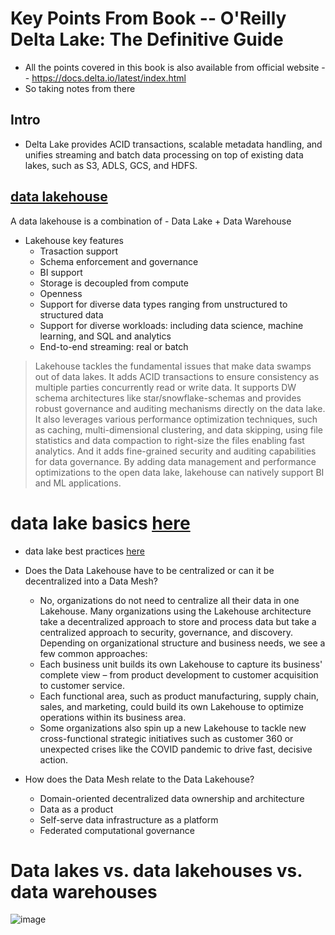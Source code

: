 # Key Points From Book -- O'Reilly Delta Lake: The Definitive Guide
- All the points covered in this book is also available from official website -- https://docs.delta.io/latest/index.html
- So taking notes from there

## Intro
- Delta Lake provides ACID transactions, scalable metadata handling, and unifies streaming and batch data processing on top of existing data lakes, such as S3, ADLS, GCS, and HDFS.

## [data lakehouse](https://www.databricks.com/blog/2021/08/30/frequently-asked-questions-about-the-data-lakehouse.html)
A data lakehouse is a combination of - Data Lake + Data Warehouse
- Lakehouse key features
    - Trasaction support
    - Schema enforcement and governance
    - BI support
    - Storage is decoupled from compute
    - Openness
    - Support for diverse data types ranging from unstructured to structured data
    - Support for diverse workloads: including data science, machine learning, and SQL and analytics
    - End-to-end streaming: real or batch
 
> Lakehouse tackles the fundamental issues that make data swamps out of data lakes. It adds ACID transactions to ensure consistency as multiple parties concurrently read or write data. It supports DW schema architectures like star/snowflake-schemas and provides robust governance and auditing mechanisms directly on the data lake. It also leverages various performance optimization techniques, such as caching, multi-dimensional clustering, and data skipping, using file statistics and data compaction to right-size the files enabling fast analytics. And it adds fine-grained security and auditing capabilities for data governance. By adding data management and performance optimizations to the open data lake, lakehouse can natively support BI and ML applications.

# data lake basics [here](https://www.databricks.com/discover/data-lakes)

- data lake best practices [here](https://www.databricks.com/discover/data-lakes/best-practices)

- Does the Data Lakehouse have to be centralized or can it be decentralized into a Data Mesh?
  - No, organizations do not need to centralize all their data in one Lakehouse. Many organizations using the Lakehouse architecture take a decentralized approach to store and process data but take a centralized approach to security, governance, and discovery. Depending on organizational structure and business needs, we see a few common approaches:
  - Each business unit builds its own Lakehouse to capture its business' complete view – from product development to customer acquisition to customer service.
  - Each functional area, such as product manufacturing, supply chain, sales, and marketing, could build its own Lakehouse to optimize operations within its business area.
  - Some organizations also spin up a new Lakehouse to tackle new cross-functional strategic initiatives such as customer 360 or unexpected crises like the COVID pandemic to drive fast, decisive action.
 
- How does the Data Mesh relate to the Data Lakehouse?
  - Domain-oriented decentralized data ownership and architecture
  - Data as a product
  - Self-serve data infrastructure as a platform
  - Federated computational governance

# Data lakes vs. data lakehouses vs. data warehouses
![image](https://github.com/neeraj-somani/spark-study/assets/25622536/813f5c63-eca6-4121-af8b-e38257220f0a)
